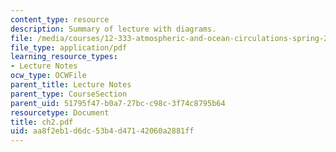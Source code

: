 ```yaml
---
content_type: resource
description: Summary of lecture with diagrams.
file: /media/courses/12-333-atmospheric-and-ocean-circulations-spring-2004/aa8f2eb1d6dc53b4d47142060a2881ff_ch2.pdf
file_type: application/pdf
learning_resource_types:
- Lecture Notes
ocw_type: OCWFile
parent_title: Lecture Notes
parent_type: CourseSection
parent_uid: 51795f47-b0a7-27bc-c98c-3f74c8795b64
resourcetype: Document
title: ch2.pdf
uid: aa8f2eb1-d6dc-53b4-d471-42060a2881ff
---
```

